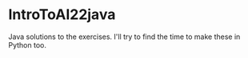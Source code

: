 # IntroToAI22java

Java solutions to the exercises. I'll try to find the time to make these in Python too.

